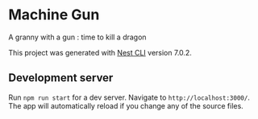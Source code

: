 # Machine Gun
A granny with a gun : time to kill a dragon

This project was generated with [Nest CLI](https://github.com/nestjs/nest-cli) version 7.0.2.

## Development server

Run `npm run start` for a dev server. Navigate to `http://localhost:3000/`. The app will automatically reload if you change any of the source files.

